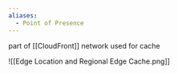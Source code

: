 ```yaml
---
aliases:
  - Point of Presence
---
```

part of [[CloudFront]] network
used for cache

![[Edge Location and Regional Edge Cache.png]]